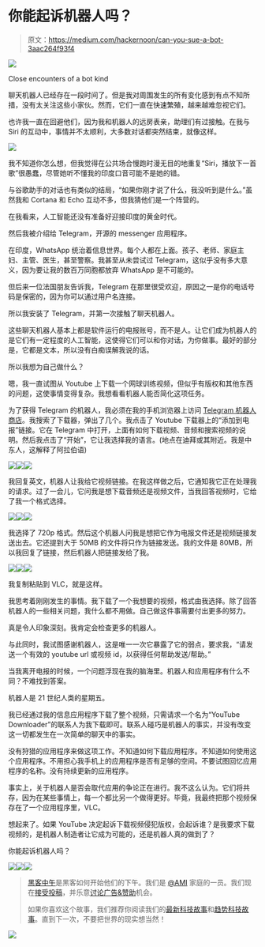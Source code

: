 # 你能起诉机器人吗？

> 原文：<https://medium.com/hackernoon/can-you-sue-a-bot-3aac264f93f4>

![](img/3ca817c47a56c22e8a39c8c4c8f08ba3.png)

Close encounters of a bot kind

聊天机器人已经存在一段时间了。但是我对周围发生的所有变化感到有点不知所措，没有太关注这些小家伙。然而，它们一直在快速繁殖，越来越难忽视它们。

也许我一直在回避他们，因为我和机器人的远房表亲，助理们有过接触。在我与 Siri 的互动中，事情并不太顺利，大多数对话都突然结束，就像这样。

![](img/ef8580f202db15b25431c5a533aac4ba.png)

我不知道你怎么想，但我觉得在公共场合慢跑时漫无目的地重复“Siri，播放下一首歌”很愚蠢，尽管她听不懂我的印度口音可能不是她的错。

与谷歌助手的对话也有类似的结局，“如果你刚才说了什么，我没听到是什么。”虽然我和 Cortana 和 Echo 互动不多，但我猜他们是一个阵营的。

在我看来，人工智能还没有准备好迎接印度的黄金时代。

然后我被介绍给 Telegram，开源的 messenger 应用程序。

在印度，WhatsApp 统治着信息世界。每个人都在上面。孩子、老师、家庭主妇、主管、医生，甚至警察。我甚至从未尝试过 Telegram，这似乎没有多大意义，因为要让我的数百万同胞都放弃 WhatsApp 是不可能的。

但后来一位法国朋友告诉我，Telegram 在那里很受欢迎，原因之一是你的电话号码是保密的，因为你可以通过用户名连接。

所以我安装了 Telegram，并第一次接触了聊天机器人。

这些聊天机器人基本上都是软件运行的电报账号，而不是人。让它们成为机器人的是它们有一定程度的人工智能，这使得它们可以和你对话，为你做事。最好的部分是，它都是文本，所以没有白痴误解我说的话。

所以我想为自己做什么？

嗯，我一直试图从 Youtube 上下载一个网球训练视频，但似乎有版权和其他东西的问题，这使事情变得复杂。我想看看机器人能否简化这项任务。

为了获得 Telegram 的机器人，我必须在我的手机浏览器上访问 [Telegram 机器人商店](http://storebot.me)。我搜索了下载器，弹出了几个。我点击了 Youtube 下载器上的“添加到电报”链接。它在 Telegram 中打开，上面有如何下载视频、音频和搜索视频的说明。然后我点击了“开始”，它让我选择我的语言。(地点在迪拜或其附近。我是中东人，这解释了阿拉伯语)

![](img/18c4fbbe244b2893d21014a68b02b88d.png)![](img/aaacc11e53538742b945ec7bce929ccc.png)![](img/964ca2f6af27675595d81f8145fd5f09.png)

我回复英文，机器人让我给它视频链接。在我这样做之后，它通知我它正在处理我的请求。过了一会儿，它问我是想下载音频还是视频文件，当我回答视频时，它给了我一个格式选择。

![](img/80ec41b15753f02c490558cd2406a28d.png)![](img/420dab0658da860a452b3c3b0158f413.png)![](img/4729f9d868644bbf3770b003cf9ef473.png)

我选择了 720p 格式。然后这个机器人问我是想把它作为电报文件还是视频链接发送出去。它还提到大于 50MB 的文件将只作为链接发送。我的文件是 80MB，所以我回复了链接，然后机器人把链接发给了我。

![](img/29ec7a7fab2b05d48df4fd92b19678b6.png)![](img/7a3b040223dfd8c1aeb6968b815e418d.png)![](img/8324f34d4b2fb7beedfb6e3332e08da9.png)

我复制粘贴到 VLC，就是这样。

我思考着刚刚发生的事情。我下载了一个我想要的视频，格式由我选择。除了回答机器人的一些相关问题，我什么都不用做。自己做这件事需要付出更多的努力。

真是令人印象深刻。我肯定会检查更多的机器人。

与此同时，我试图感谢机器人，这是唯一一次它暴露了它的弱点，要求我，“请发送一个有效的 youtube url 或视频 id，以获得任何帮助发送/帮助。”

当我离开电报的时候，一个问题浮现在我的脑海里。机器人和应用程序有什么不同？不难找到答案。

机器人是 21 世纪人类的星期五。

我已经通过我的信息应用程序下载了整个视频，只需请求一个名为“YouTube Downloader”的联系人为我下载即可。联系人碰巧是机器人的事实，并没有改变这一切都发生在一次简单的聊天中的事实。

没有狩猎的应用程序来做这项工作。不知道如何下载应用程序。不知道如何使用这个应用程序。不用担心我手机上的应用程序是否有足够的空间。不要试图回忆应用程序的名称。没有持续更新的应用程序。

事实上，关于机器人是否会取代应用的争论正在进行。我不这么认为。它们将共存，因为在某些事情上，每一个都比另一个做得更好。毕竟，我最终把那个视频保存在了一个应用程序里，VLC。

想起来了。如果 YouTube 决定起诉下载视频侵犯版权，会起诉谁？是我要求下载视频的，是机器人制造者让它成为可能的，还是机器人真的做到了？

你能起诉机器人吗？

[![](img/50ef4044ecd4e250b5d50f368b775d38.png)](http://bit.ly/HackernoonFB)[![](img/979d9a46439d5aebbdcdca574e21dc81.png)](https://goo.gl/k7XYbx)[![](img/2930ba6bd2c12218fdbbf7e02c8746ff.png)](https://goo.gl/4ofytp)

> [黑客中午](http://bit.ly/Hackernoon)是黑客如何开始他们的下午。我们是 [@AMI](http://bit.ly/atAMIatAMI) 家庭的一员。我们现在[接受投稿](http://bit.ly/hackernoonsubmission)，并乐意[讨论广告&赞助](mailto:partners@amipublications.com)机会。
> 
> 如果你喜欢这个故事，我们推荐你阅读我们的[最新科技故事](http://bit.ly/hackernoonlatestt)和[趋势科技故事](https://hackernoon.com/trending)。直到下一次，不要把世界的现实想当然！

![](img/be0ca55ba73a573dce11effb2ee80d56.png)